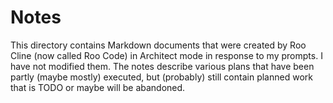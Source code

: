 # Notes

This directory contains Markdown documents that were created by Roo Cline (now called Roo Code) in Architect
mode in response to my prompts. I have not modified them. The notes describe various plans that have been
partly (maybe mostly) executed, but (probably) still contain planned work that is TODO or maybe will be abandoned.
